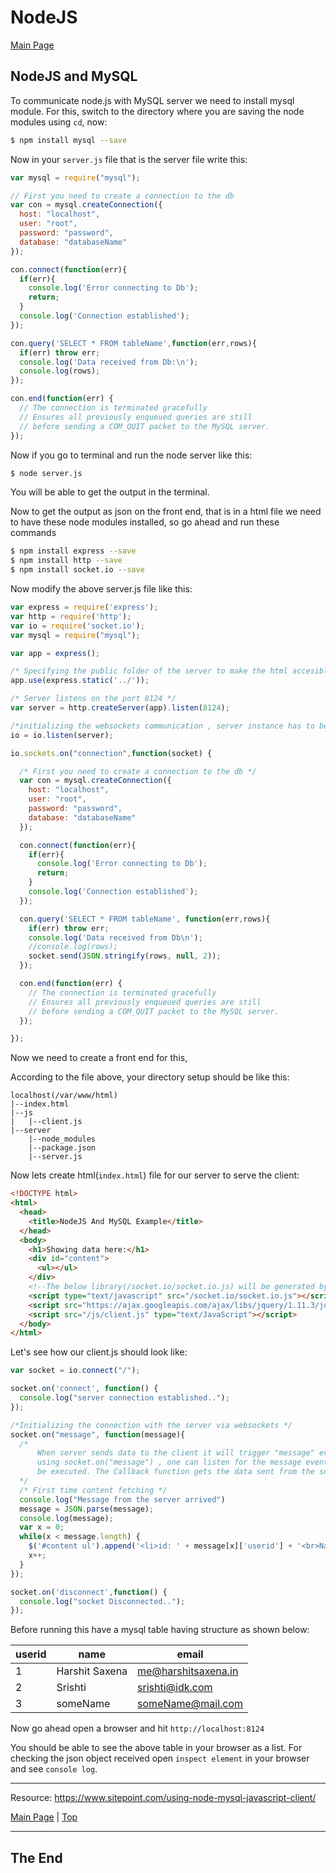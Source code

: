 <a id="top"></a>

# NodeJS

[Main Page](README.md)

## NodeJS and MySQL

To communicate node.js with MySQL server we need to install mysql module. For this, switch to the directory where you are saving the node modules using `cd`, now:

```sh
$ npm install mysql --save
```

Now in your `server.js` file that is the server file write this:

```javascript
var mysql = require("mysql");

// First you need to create a connection to the db
var con = mysql.createConnection({
  host: "localhost",
  user: "root",
  password: "password",
  database: "databaseName"
});

con.connect(function(err){
  if(err){
    console.log('Error connecting to Db');
    return;
  }
  console.log('Connection established');
});

con.query('SELECT * FROM tableName',function(err,rows){
  if(err) throw err;
  console.log('Data received from Db:\n');
  console.log(rows);
});

con.end(function(err) {
  // The connection is terminated gracefully
  // Ensures all previously enqueued queries are still
  // before sending a COM_QUIT packet to the MySQL server.
});
```

Now if you go to terminal and run the node server like this:

```sh
$ node server.js
```

You will be able to get the output in the terminal.

Now to get the output as json on the front end, that is in a html file we need to have these node modules installed, so go ahead and run these commands

```sh
$ npm install express --save
$ npm install http --save
$ npm install socket.io --save
```

Now modify the above server.js file like this:

```javascript
var express = require('express');
var http = require('http');
var io = require('socket.io');
var mysql = require("mysql");

var app = express();

/* Specifying the public folder of the server to make the html accesible using the static middleware */
app.use(express.static('../'));

/* Server listens on the port 8124 */
var server = http.createServer(app).listen(8124);

/*initializing the websockets communication , server instance has to be sent as the argument */
io = io.listen(server);

io.sockets.on("connection",function(socket) {

  /* First you need to create a connection to the db */
  var con = mysql.createConnection({
    host: "localhost",
    user: "root",
    password: "password",
    database: "databaseName"
  });

  con.connect(function(err){
    if(err){
      console.log('Error connecting to Db');
      return;
    }
    console.log('Connection established');
  });

  con.query('SELECT * FROM tableName', function(err,rows){
    if(err) throw err;
    console.log('Data received from Db\n');
    //console.log(rows);
    socket.send(JSON.stringify(rows, null, 2));
  });

  con.end(function(err) {
    // The connection is terminated gracefully
    // Ensures all previously enqueued queries are still
    // before sending a COM_QUIT packet to the MySQL server.
  });

});
```

Now we need to create a front end for this,

According to the file above, your directory setup should be like this:

```
localhost(/var/www/html)
|--index.html
|--js
|   |--client.js
|--server
    |--node_modules
    |--package.json
    |--server.js
```

Now lets create html(`index.html`) file for our server to serve the client:

```html
<!DOCTYPE html>
<html>
  <head>
    <title>NodeJS And MySQL Example</title>
  </head>
  <body>
    <h1>Showing data here:</h1>
    <div id="content">
      <ul></ul>
    </div>
    <!--The below library(/socket.io/socket.io.js) will be generated by socket.io module of server -->
    <script type="text/javascript" src="/socket.io/socket.io.js"></script>
    <script src="https://ajax.googleapis.com/ajax/libs/jquery/1.11.3/jquery.min.js"></script>
    <script src="/js/client.js" type="text/JavaScript"></script>
  </body>
</html>
```

Let's see how our client.js should look like:

```javascript
var socket = io.connect("/");

socket.on('connect', function() {
  console.log("server connection established..");
});

/*Initializing the connection with the server via websockets */
socket.on("message", function(message){
  /*
      When server sends data to the client it will trigger "message" event on the client side , by
      using socket.on("message") , one can listen for the message event and associate a callback to
      be executed. The Callback function gets the data sent from the server.
  */
  /* First time content fetching */
  console.log("Message from the server arrived")
  message = JSON.parse(message);
  console.log(message);
  var x = 0;
  while(x < message.length) {
    $('#content ul').append('<li>id: ' + message[x]['userid'] + '<br>Name: ' + message[x]['name'] + '<br>Email: ' + message[x]['email'] + '</li>');
    x++;
  }
});

socket.on('disconnect',function() {
  console.log("socket Disconnected..");
});
```

Before running this have a mysql table having structure as shown below:

| userid | name           | email               |
|--------|----------------|---------------------|
| 1      | Harshit Saxena | me@harshitsaxena.in |
| 2      | Srishti        | srishti@idk.com     |
| 3      | someName       | someName@mail.com   |

Now go ahead open a browser and hit `http://localhost:8124`

You should be able to see the above table in your browser as a list. For checking the json object received open `inspect element` in your browser and see `console log`.

---

Resource: https://www.sitepoint.com/using-node-mysql-javascript-client/

[Main Page](README.md) | [Top](#top)

---

## The End
